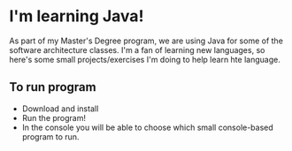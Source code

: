 # I'm learning Java!
As part of my Master's Degree program, we are using Java for some of the software architecture classes.  I'm a fan of learning new languages, so here's some small projects/exercises I'm doing to help learn hte language.

## To run program
- Download and install
- Run the program!
- In the console you will be able to choose which small console-based program to run. 